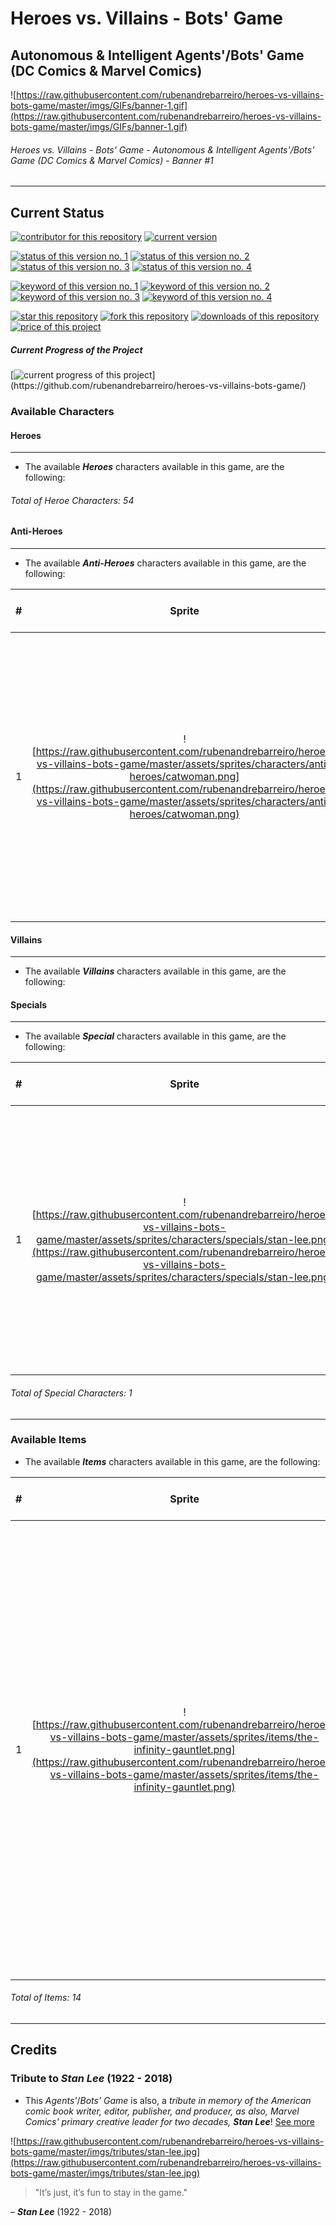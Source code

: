 # Heroes vs. Villains - Bots' Game
## Autonomous & Intelligent Agents'/Bots' Game (DC Comics & Marvel Comics)

![https://raw.githubusercontent.com/rubenandrebarreiro/heroes-vs-villains-bots-game/master/imgs/GIFs/banner-1.gif](https://raw.githubusercontent.com/rubenandrebarreiro/heroes-vs-villains-bots-game/master/imgs/GIFs/banner-1.gif)
######  Heroes vs. Villains - Bots' Game - Autonomous & Intelligent Agents'/Bots' Game (DC Comics & Marvel Comics) - Banner #1

***

## Current Status
[![contributor for this repository](https://img.shields.io/badge/contributor-rubenandrebarreiro-blue.svg)](https://github.com/rubenandrebarreiro/)
[![current version](https://img.shields.io/badge/version-1.0-magenta.svg)](https://github.com/rubenandrebarreiro/heroes-vs-villains-bots-game/)

[![status of this version no. 1](https://img.shields.io/badge/status-completed-orange.svg)](https://github.com/rubenandrebarreiro/heroes-vs-villains-bots-game/)
[![status of this version no. 2](https://img.shields.io/badge/status-final-orange.svg)](https://github.com/rubenandrebarreiro/heroes-vs-villains-bots-game/)
[![status of this version no. 3](https://img.shields.io/badge/status-stable-orange.svg)](https://github.com/rubenandrebarreiro/heroes-vs-villains-bots-game/)
[![status of this version no. 4](https://img.shields.io/badge/status-documented-orange.svg)](https://github.com/rubenandrebarreiro/heroes-vs-villains-bots-game/)

[![keyword of this version no. 1](https://img.shields.io/badge/keyword-agents-brown.svg)](https://github.com/rubenandrebarreiro/heroes-vs-villains-bots-game/)
[![keyword of this version no. 2](https://img.shields.io/badge/keyword-bots-brown.svg)](https://github.com/rubenandrebarreiro/heroes-vs-villains-bots-game/)
[![keyword of this version no. 3](https://img.shields.io/badge/keyword-heroes-brown.svg)](https://github.com/rubenandrebarreiro/heroes-vs-villains-bots-game/)
[![keyword of this version no. 4](https://img.shields.io/badge/keyword-villains-brown.svg)](https://github.com/rubenandrebarreiro/heroes-vs-villains-bots-game/)

[![star this repository](http://githubbadges.com/star.svg?user=rubenandrebarreiro&repo=heroes-vs-villains-bots-game&style=flat)](https://github.com/rubenandrebarreiro/coding-and-compiling-hello-world-in-many-ways/stargazers)
[![fork this repository](http://githubbadges.com/fork.svg?user=rubenandrebarreiro&repo=heroes-vs-villains-bots-game&style=flat)](https://github.com/rubenandrebarreiro/heroes-vs-villains-bots-game/fork)
[![downloads of this repository](https://img.shields.io/github/downloads/rubenandrebarreiro/heroes-vs-villains-bots-game/total.svg)](https://github.com/rubenandrebarreiro/heroes-vs-villains-bots-game/archive/master.zip)
[![price of this project](https://img.shields.io/badge/price-free-success.svg)](https://github.com/rubenandrebarreiro/heroes-vs-villains-bots-game/archive/master.zip)

##### Current Progress of the Project

[![current progress of this project](http://progressed.io/bar/100?title=&nbsp;completed&nbsp;)](https://github.com/rubenandrebarreiro/heroes-vs-villains-bots-game/)


### Available Characters

#### Heroes

***

* The available **_Heroes_** characters available in this game, are the following:

###### Total of Heroe Characters: 54

#### Anti-Heroes

***

* The available **_Anti-Heroes_** characters available in this game, are the following:

| #  | Sprite  | Name      | Stamina [0-100] | Wisdom [0-100] | Strength [0-100]  | Velocity [0-100]   | Description |
|:--:|:-------:|:---------:|:-------:|:------------:|:-------:|:-------:|:-----------:|
| 1  | ![https://raw.githubusercontent.com/rubenandrebarreiro/heroes-vs-villains-bots-game/master/assets/sprites/characters/anti-heroes/catwoman.png](https://raw.githubusercontent.com/rubenandrebarreiro/heroes-vs-villains-bots-game/master/assets/sprites/characters/anti-heroes/catwoman.png)       | **_Catwoman_** | **Lvl.:** ````40```` [![stamina](http://progressed.io/bar/40)](https://github.com/rubenandrebarreiro/heroes-vs-villains-bots-game/)       | **Lvl.:** ````70```` [![wisdom](http://progressed.io/bar/70)](https://github.com/rubenandrebarreiro/heroes-vs-villains-bots-game/)          | **Lvl.:** ````30```` [![strength](http://progressed.io/bar/30)](https://github.com/rubenandrebarreiro/heroes-vs-villains-bots-game/)     | **Lvl.:** ````40```` [![velocity](http://progressed.io/bar/40)](https://github.com/rubenandrebarreiro/heroes-vs-villains-bots-game/)      | ```` Gotham City burglar who typically wears a tight, one-piece outfit and uses a bullwhip for a weapon. She was originally characterized as a supervillain, but she has been featured in a series since the 1990s which portrays her as an antiheroine, often doing the wrong things for the right reasons! ```` [See more](https://en.wikipedia.org/wiki/Catwoman) |

#### Villains

***

* The available **_Villains_** characters available in this game, are the following:

#### Specials

***

* The available **_Special_** characters available in this game, are the following:

| #  | Sprite  | Name      | Stamina [0-100] | Wisdom [0-100] | Strength [0-100]   | Velocity [0-100]   | Description |
|:--:|:-------:|:---------:|:-------:|:------------:|:-------:|:-------:|:-----------:|
| 1  | ![https://raw.githubusercontent.com/rubenandrebarreiro/heroes-vs-villains-bots-game/master/assets/sprites/characters/specials/stan-lee.png](https://raw.githubusercontent.com/rubenandrebarreiro/heroes-vs-villains-bots-game/master/assets/sprites/characters/specials/stan-lee.png)       | **_Stan Lee_** | N/A     | N/A          | N/A     | N/A      | ```` The Marvel Comics' primary creative leader. He's also known, in this game, as the "Creator". This special character have powers similar to a God and can end the game, at anytime, causing the redemption or destruction of the world! ```` [See more](https://en.wikipedia.org/wiki/Stan_Lee) |

###### Total of Special Characters: 1

***

### Available Items

* The available **_Items_** characters available in this game, are the following:

| #  | Sprite  | Name      | Increase Stamina [0-100] | Increase Wisdom [0-100] | Increase Strength [0-100]   | Increase Velocity [0-100]   | Description |
|:--:|:-------:|:---------:|:-------:|:------------:|:-------:|:-------:|:-----------:|
| 1  | ![https://raw.githubusercontent.com/rubenandrebarreiro/heroes-vs-villains-bots-game/master/assets/sprites/items/the-infinity-gauntlet.png](https://raw.githubusercontent.com/rubenandrebarreiro/heroes-vs-villains-bots-game/master/assets/sprites/items/the-infinity-gauntlet.png)       | **_The Infinity Gauntlet_** | N/A     | N/A          | N/A     | N/A      | ```` Cosmic artifact that grants the wearer complete mastery over the six Infinity Gems in it: Time, Space, Power, Soul, Mind, and Reality. The Gauntlet will also grant Omnipotence, Omniscience, and Omnipresence, along with all the various powers of the Gems themselves, to the bearer. It grants the wearer complete mastery over the Infinity Gems. The Infinity Gauntlet it's the strongest weapon of this game and grant the wearer, the capablity of end the game, at any moment! ```` [See more](https://en.wikipedia.org/wiki/The_Infinity_Gauntlet) |

###### Total of Items: 14


***

## Credits

### Tribute to _Stan Lee_ (1922 - 2018)

* This _Agents'_/_Bots' Game_ is also, a _tribute in memory of the American comic book writer, editor, publisher, and producer, as also, Marvel Comics' primary creative leader for two decades, **Stan Lee**_! [See more](https://en.wikipedia.org/wiki/Stan_Lee)

![https://raw.githubusercontent.com/rubenandrebarreiro/heroes-vs-villains-bots-game/master/imgs/tributes/stan-lee.jpg](https://raw.githubusercontent.com/rubenandrebarreiro/heroes-vs-villains-bots-game/master/imgs/tributes/stan-lee.jpg)

> "It’s just, it’s fun to stay in the game."

– **_Stan Lee_** (1922 - 2018)
